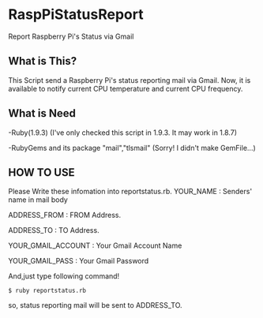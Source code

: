 RaspPiStatusReport
==================

Report Raspberry Pi's Status via Gmail


## What is This?
This Script send a Raspberry Pi's status reporting mail via Gmail.
Now, it is available to notify current CPU temperature and current CPU frequency.

## What is Need

-Ruby(1.9.3)
(I've only checked this script in 1.9.3. It may work in 1.8.7)

-RubyGems and its package "mail","tlsmail"
(Sorry! I didn't make GemFile...)

## HOW TO USE
Please Write these infomation into reportstatus.rb.
YOUR_NAME           : Senders' name in mail body

ADDRESS_FROM        : FROM Address.

ADDRESS_TO          : TO Address.

YOUR_GMAIL_ACCOUNT  : Your Gmail Account Name

YOUR_GMAIL_PASS     : Your Gmail Password


And,just type following command!

    $ ruby reportstatus.rb

so, status reporting mail will be sent to ADDRESS_TO.
